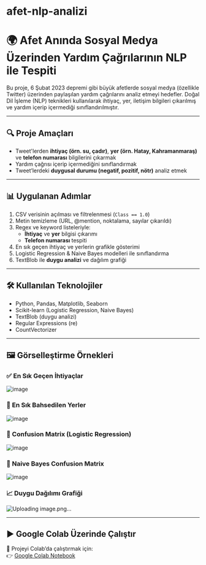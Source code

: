 # afet-nlp-analizi


# 🌍 Afet Anında Sosyal Medya Üzerinden Yardım Çağrılarının NLP ile Tespiti

Bu proje, 6 Şubat 2023 depremi gibi büyük afetlerde sosyal medya (özellikle Twitter) üzerinden paylaşılan yardım çağrılarını analiz etmeyi hedefler. Doğal Dil İşleme (NLP) teknikleri kullanılarak ihtiyaç, yer, iletişim bilgileri çıkarılmış ve yardım içerip içermediği sınıflandırılmıştır.

---

## 🔍 Proje Amaçları

- Tweet'lerden **ihtiyaç (örn. su, çadır)**, **yer (örn. Hatay, Kahramanmaraş)** ve **telefon numarası** bilgilerini çıkarmak
- Yardım çağrısı içerip içermediğini sınıflandırmak
- Tweet’lerdeki **duygusal durumu (negatif, pozitif, nötr)** analiz etmek

---

## 📊 Uygulanan Adımlar

1. CSV verisinin açılması ve filtrelenmesi (`Class == 1.0`)
2. Metin temizleme (URL, @mention, noktalama, sayılar çıkarıldı)
3. Regex ve keyword listeleriyle:
   - **İhtiyaç** ve **yer** bilgisi çıkarımı
   - **Telefon numarası** tespiti
4. En sık geçen ihtiyaç ve yerlerin grafikle gösterimi  
5. Logistic Regression & Naive Bayes modelleri ile sınıflandırma  
6. TextBlob ile **duygu analizi** ve dağılım grafiği

---

## 🛠️ Kullanılan Teknolojiler

- Python, Pandas, Matplotlib, Seaborn
- Scikit-learn (Logistic Regression, Naive Bayes)
- TextBlob (duygu analizi)
- Regular Expressions (re)
- CountVectorizer

---

## 🖼️ Görselleştirme Örnekleri

### ✅ En Sık Geçen İhtiyaçlar
![image](https://github.com/user-attachments/assets/ddad23b4-90bb-4456-bf9e-0588b59a3c5b)


### 📍 En Sık Bahsedilen Yerler
![image](https://github.com/user-attachments/assets/8d82eff2-89e6-4666-91da-38a05efad573)


### 🤖 Confusion Matrix (Logistic Regression)
![image](https://github.com/user-attachments/assets/06243c6f-6b72-4191-a03f-651bbac8f30a)


### 💚 Naive Bayes Confusion Matrix
![image](https://github.com/user-attachments/assets/1b28a7f2-a9ab-4fed-8194-b1a083064fb3)


### 📈 Duygu Dağılımı Grafiği
![Uploading image.png…]()


---

## ▶️ Google Colab Üzerinde Çalıştır

📌 Projeyi Colab’da çalıştırmak için:  
👉 [Google Colab Notebook](https://colab.research.google.com/drive/1lkNZMhEXxw3f4YxZgPWLSQL71_58YLzy?usp=sharing)





